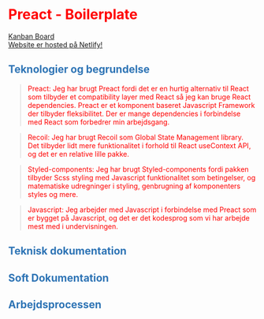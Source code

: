 <style>
*{
  color:red;
  }
</style>

# Preact - Boilerplate
[Kanban Board](https://trello.com/b/vFm5CY0t/eksamen)<br/>
[Website er hosted på Netlify!](http://google.com)
<br/>
<h2 style="color: #2e74b5">Teknologier og begrundelse</h2>

>  Preact: Jeg har brugt Preact fordi det er en hurtig alternativ til React som tilbyder et compatibility layer med React så jeg kan bruge React dependencies. Preact er et komponent baseret Javascript Framework der tilbyder fleksibilitet. Der er mange dependencies i forbindelse med React som forbedrer min arbejdsgang.

> Recoil: Jeg har brugt Recoil som Global State Management library. Det tilbyder lidt mere funktionalitet i forhold til React useContext API, og det er en relative lille pakke.

> Styled-components: Jeg har brugt Styled-components fordi pakken tilbyder Scss styling med Javascript funktionalitet som betingelser, og matematiske udregninger i styling, genbrugning af komponenters styles og mere.

> Javascript: Jeg arbejder med Javascript i forbindelse med Preact som er bygget på Javascript, og det er det kodesprog som vi har arbejde mest med i undervisningen.

<h2 style="color: #2e74b5">Teknisk dokumentation</h2>
<h2 style="color: #2e74b5">Soft Dokumentation</h2>
<h2 style="color: #2e74b5">Arbejdsprocessen</h2>

